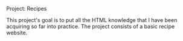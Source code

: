 Project: Recipes

This project's goal is to put all the HTML knowledge that I have been acquiring so far into practice.
The project consists of a basic recipe website.
